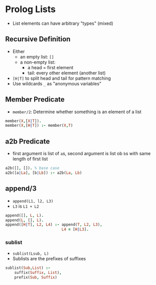 # Prolog Lists
- List elements can have arbitrary "types" (mixed)

## Recursive Definition
- Either
    - an empty list: `[]`
    - a non-empty list:
        - a head = first element
        - tail: every other element (another list)
- `[H|T]` to split head and tail for pattern matching
- Use wildcards `_` as "anonymous variables"

## Member Predicate
- `member/2`: Determine whether something is an element of a list
```prolog
member(X,[X|T]).
member(X,[H|T]) :- member(X,T)
```

## a2b Predicate
- first argument is list of `a`s, second argument is list ob `b`s with same length of first list

```prolog
a2b([], []). % base case
a2b([a|La], [b|Lb]) :- a2b(La, Lb)
```
## append/3
- `append(L1, l2, L3)`
- `L3` is `L1 + L2`

```prolog
append([], L, L).
append(L, [], L).
append([H|T], L2, L4) :- append(T, L2, L3),
                         L4 = [H|L3].
```

### sublist
- `sublist(Lsub, L)`
- Sublists are the prefixes of suffixes
```prolog
sublist(Sub,List) :-
    suffix(Suffix, List),
    prefix(Sub, Suffix)
```
